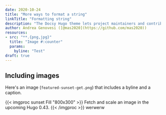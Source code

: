 ```yaml
---
date: 2020-10-24
title: "More ways to format a string"
linkTitle: "Formatting string"
description: "The Docsy Hugo theme lets project maintainers and contributors focus on content, not on reinventing a website infrastructure from scratch"
author: Andrea Genovesi ([@mas2020](https://github.com/mas2020))
resources:
- src: "**.{png,jpg}"
  title: "Image #:counter"
  params:
    byline: "Test"
draft: true
---
```


## Including images

Here's an image (`featured-sunset-get.png`) that includes a byline and a caption.

{{< imgproc sunset Fill "800x300" >}}
Fetch and scale an image in the upcoming Hugo 0.43.
{{< /imgproc >}}
werwerw
